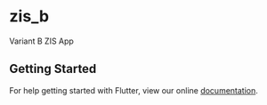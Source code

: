 # zis_b

Variant B ZIS App

## Getting Started

For help getting started with Flutter, view our online
[documentation](http://flutter.io/).
